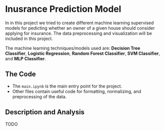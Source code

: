 # Inusrance Prediction Model
In in this project we tried to create different machine learning supervised models for pedicting whether an owner of a given house should consider applying for insurance. The data preprocessing and visualization will be included in this project.

The machine learning techniques/models used are: **Decision Tree Classifier**, **Logistic Regression**, **Random Forest Classifier**, **SVM Classifier**, and **MLP Classifier**. 

## The Code
- The `main.ipynb` is the main entry point for the project.
- Other files contain useful code for formatting, normalizing, and preprocessing of the data.

## Description and Analysis
TODO

